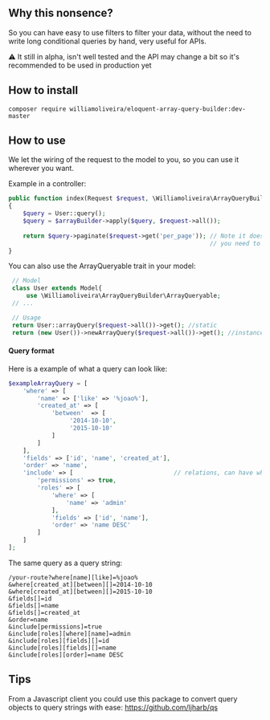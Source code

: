 ## Why this nonsence?

So you can have easy to use filters to filter your data, without the need to write long conditional queries by hand, very useful for APIs.

:warning: It still in alpha, isn't well tested and the API may change a bit so it's recommended to be used in production yet

## How to install

`composer require williamoliveira/eloquent-array-query-builder:dev-master`

## How to use

We let the wiring of the request to the model to you, so you can use it wherever you want.

Example in a controller:
```php
public function index(Request $request, \Williamoliveira\ArrayQueryBuilder\ArrayBuilder $arrayBuilder)
{
    $query = User::query();
    $query = $arrayBuilder->apply($query, $request->all());
    
    return $query->paginate($request->get('per_page')); // Note it does not do pagination,
                                                        // you need to do it youserlf
}
```

You can also use the ArrayQueryable trait in your model:
```php
 // Model
 class User extends Model{
     use \Williamoliveira\ArrayQueryBuilder\ArrayQueryable;
 // ...

 // Usage
 return User::arrayQuery($request->all())->get(); //static
 return (new User())->newArrayQuery($request->all())->get(); //instance
```

#### Query format

Here is a example of what a query can look like:
```php
$exampleArrayQuery = [
    'where' => [
        'name' => ['like' => '%joao%'],
        'created_at' => [
            'between'  => [
                 '2014-10-10',
                 '2015-10-10'
            ]
        ]
    ],
    'fields' => ['id', 'name', 'created_at'],
    'order' => 'name',
    'include' => [                            // relations, can have where, order and fields
        'permissions' => true,
        'roles' => [
            'where' => [
                'name' => 'admin'
            ],
            'fields' => ['id', 'name'],
            'order' => 'name DESC'
        ]
    ]
];
```

The same query as a query string:
```
/your-route?where[name][like]=%joao%
&where[created_at][between][]=2014-10-10
&where[created_at][between][]=2015-10-10
&fields[]=id
&fields[]=name
&fields[]=created_at
&order=name
&include[permissions]=true
&include[roles][where][name]=admin
&include[roles][fields][]=id
&include[roles][fields][]=name
&include[roles][order]=name DESC
```

## Tips

From a Javascript client you could use this package to convert query objects to query strings with ease: https://github.com/ljharb/qs
